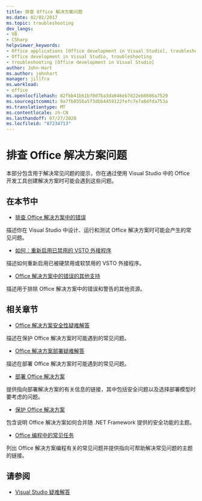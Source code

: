 ```yaml
---
title: 排查 Office 解决方案问题
ms.date: 02/02/2017
ms.topic: troubleshooting
dev_langs:
- VB
- CSharp
helpviewer_keywords:
- Office applications [Office development in Visual Studio], troubleshooting
- Office development in Visual Studio, troubleshooting
- troubleshooting [Office development in Visual Studio]
author: John-Hart
ms.author: johnhart
manager: jillfra
ms.workload:
- office
ms.openlocfilehash: 82fbb41bb1bf0d7ba3da046eb7d22eb8606a7529
ms.sourcegitcommit: 9a7fb8556a5f3dbb4459122fefc7e7a8dfda753a
ms.translationtype: MT
ms.contentlocale: zh-CN
ms.lasthandoff: 07/27/2020
ms.locfileid: "87234713"
---
```

# <a name="troubleshoot-office-solutions"></a>排查 Office 解决方案问题
  本部分包含用于解决常见问题的提示，你在通过使用 Visual Studio 中的 Office 开发工具创建解决方案时可能会遇到这些问题。

## <a name="in-this-section"></a>在本节中
- [排查 Office 解决方案中的错误](../vsto/troubleshooting-errors-in-office-solutions.md)

 描述你在 Visual Studio 中设计、运行和测试 Office 解决方案时可能会产生的常见问题。

- [如何：重新启用已禁用的 VSTO 外接程序](../vsto/how-to-re-enable-a-vsto-add-in-that-has-been-disabled.md)

 描述如何重新启用已被硬禁用或软禁用的 VSTO 外接程序。

- [Office 解决方案中的错误的其他支持](../vsto/additional-support-for-errors-in-office-solutions.md)

 描述用于排除 Office 解决方案中的错误和警告的其他资源。

## <a name="related-sections"></a>相关章节
- [Office 解决方案安全性疑难解答](../vsto/troubleshooting-office-solution-security.md)

 描述在保护 Office 解决方案时可能遇到的常见问题。

- [Office 解决方案部署疑难解答](../vsto/troubleshooting-office-solution-deployment.md)

 描述在部署 Office 解决方案时可能遇到的常见问题。

- [部署 Office 解决方案](../vsto/deploying-an-office-solution.md)

 提供指向部署解决方案的有关信息的链接，其中包括安全问题以及选择部署模型时要考虑的问题。

- [保护 Office 解决方案](../vsto/securing-office-solutions.md)

 包含说明 Office 解决方案如何合并随 .NET Framework 提供的安全功能的主题。

- [Office 编程中的常见任务](../vsto/common-tasks-in-office-programming.md)

 列出 Office 解决方案编程有关的常见问题并提供指向可帮助解决常见问题的主题的链接。

## <a name="see-also"></a>请参阅

- [Visual Studio 疑难解答](/troubleshoot/visualstudio/welcome-visual-studio/)
